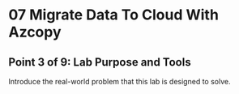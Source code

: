 # 07 Migrate Data To Cloud With Azcopy

## Point 3 of 9: Lab Purpose and Tools

Introduce the real-world problem that this lab is designed to solve.
